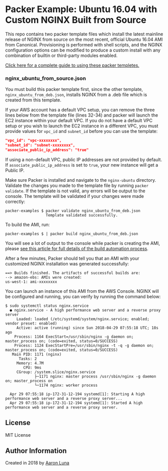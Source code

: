 # Packer Example: Ubuntu 16.04 with Custom NGINX Built from Source
This repo contains two packer template files which install the latest mainline release of NGINX from source on the most recent, official Ubuntu 16.04 AMI from Canonical. Provisioning is performed with shell scripts, and the NGINX configuration options can be modified to produce a custom install with any combination of builtin or third-party modules enabled.

[Click here for a complete guide to using these packer templetes.](https://alunablog.com/2018/03/30/packer-template-aws-ec2-ubuntu-nginx/)

### nginx_ubuntu_from_source.json
You must build this packer template first, since the other template, `nginx_ubuntu_from_deb.json`, installs NGINX from a .deb file which is created from this template.

If your AWS account has a default VPC setup, you can remove the three lines below from the template file (lines 32-34) and packer will launch the EC2 instance within your default VPC. If you do not have a default VPC setup or you wish to launch the EC2 instance in a different VPC, you must provide values for `vpc_id` and `subnet_id`  before you can use the template:

```JSON
"vpc_id": "vpc-xxxxxxxx",
"subnet_id": "subnet-xxxxxxxx",
"associate_public_ip_address": "true"
```

If using a non-default VPC, public IP addresses are not provided by default. If `associate_public_ip_address` is set to `true`, your new instance will get a Public IP.

Make sure Packer is installed and navigate to the `nginx-ubuntu` directory. Validate the changes you made to the template file by running `packer validate`. If the template is not valid, any errors will be output to the console. The template will be validated if your changes were made correctly:

```
packer-examples $ packer validate nginx_ubuntu_from_deb.json
                  Template validated successfully.
```

To build the AMI, run:

```
packer-examples $ | packer build nginx_ubuntu_from_deb.json
```

You will see a lot of output to the console while packer is creating the AMI, please [see this article for full details of the build automation process](https://alunablog.com/2018/03/30/packer-template-aws-ec2-ubuntu-nginx/).

After a few minutes, Packer should tell you that an AMI with your customized NGINX installation was generated successfully:

```
==> Builds finished. The artifacts of successful builds are:
--> amazon-ebs: AMIs were created:
us-west-1: ami-xxxxxxxx
```

You can launch an instance of this AMI from the AWS Console. NGINX will be configured and running, you can verify by running the command below:

```
$ sudo systemctl status nginx.service
  ● nginx.service - A high performance web server and a reverse proxy server
     Loaded: loaded (/etc/systemd/system/nginx.service; enabled; vendor preset: enabled)
     Active: active (running) since Sun 2018-04-29 07:55:18 UTC; 18s ago
    Process: 1164 ExecStart=/usr/sbin/nginx -g daemon on; master_process on; (code=exited, status=0/SUCCESS)
    Process: 1124 ExecStartPre=/usr/sbin/nginx -t -q -g daemon on; master_process on; (code=exited, status=0/SUCCESS)
   Main PID: 1171 (nginx)
      Tasks: 2
     Memory: 4.7M
        CPU: 9ms
     CGroup: /system.slice/nginx.service
             ├─1171 nginx: master process /usr/sbin/nginx -g daemon on; master_process on
             └─1174 nginx: worker process
             
  Apr 29 07:55:18 ip-172-31-12-194 systemd[1]: Starting A high performance web server and a reverse proxy server...
  Apr 29 07:55:18 ip-172-31-12-194 systemd[1]: Started A high performance web server and a reverse proxy server.
```

## License
MIT License

## Author Information
Created in 2018 by [Aaron Luna](https://alunablog.com)
